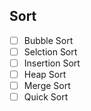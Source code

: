 ## Sort
- [ ] Bubble Sort 
- [ ] Selction Sort
- [ ] Insertion Sort
- [ ] Heap Sort
- [ ] Merge Sort
- [ ] Quick Sort
